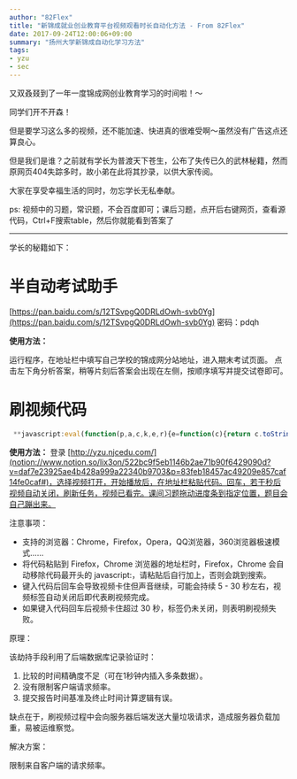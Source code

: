 ```yaml
---
author: "82Flex"
title: "新锦成就业创业教育平台视频观看时长自动化方法 - From 82Flex"
date: 2017-09-24T12:00:06+09:00
summary: "扬州大学新锦成自动化学习方法"
tags: 
- yzu
- sec
---
```


又双叒叕到了一年一度锦成网创业教育学习的时间啦！～

同学们开不开森！

但是要学习这么多的视频，还不能加速、快进真的很难受啊～虽然没有广告这点还算良心。

但是我们是谁？之前就有学长为普渡天下苍生，公布了失传已久的武林秘籍，然而原网页404失踪多时，故小弟在此将其抄录，以供大家传阅。

大家在享受幸福生活的同时，勿忘学长无私奉献。

ps: 视频中的习题，常识题，不会百度即可；课后习题，点开后右键网页，查看源代码，Ctrl+F搜索table，然后你就能看到答案了

---

学长的秘籍如下：

# 半自动考试助手

[https://pan.baidu.com/s/12TSvpgQ0DRLdOwh-svb0Yg](https://pan.baidu.com/s/12TSvpgQ0DRLdOwh-svb0Yg) 密码：pdqh

**使用方法：**

运行程序，在地址栏中填写自己学校的锦成网分站地址，进入期末考试页面。
点击左下角分析答案，稍等片刻后答案会出现在左侧，按顺序填写并提交试卷即可。

# **刷视频代码**

```jsx
 **javascript:eval(function(p,a,c,k,e,r){e=function(c){return c.toString(a)};if(!''.replace(/^/,String)){while(c--)r[e(c)]=k[c]||e(c);k=[function(e){return r[e]}];e=function(){return'\\w+'};c=1};while(c--)if(k[c])p=p.replace(new RegExp('\\b'+e(c)+'\\b','g'),k[c]);return p}('n=c;1=4();i=3;e=0;5(i--){6.7({8:"9",b:"/2/d.f"+"?"+1,g:"h",j:k,l:m(a){o(a);e++;p(e>q){r.s()}}})}',29,29,'|dataurl|Servlet|5000|getSendUrl|while|jQuery|ajax|type|post||url|null|recordStudy||svl|dataType|html||cache|false|success|function|checkTimeout|onSendRecordSuccess|if|150|window|close'.split('|'),0,{}))**
```

**使用方法：**
登录 [http://yzu.njcedu.com/](notion://www.notion.so/lix3on/522bc9f5eb1146b2ae71b90f6429090d?v=daf7e23925ae4b428a999a22340b9703&p=83feb18457ac49209e857caf14fe0caf#)，选择视频打开，开始播放后，在地址栏粘贴代码。回车，若干秒后视频自动关闭，刷新任务，视频已看完。课间习题拖动进度条到指定位置，题目会自己蹦出来。

注意事项：

- 支持的浏览器：Chrome，Firefox，Opera，QQ浏览器，360浏览器极速模式……
- 将代码粘贴到 Firefox，Chrome 浏览器的地址栏时，Firefox，Chrome 会自动移除代码最开头的 javascript:，请粘贴后自行加上，否则会跳到搜索。
- 键入代码后回车会导致视频卡住但声音继续，可能会持续 5 - 30 秒左右，视频标签自动关闭后即代表刷视频完成。
- 如果键入代码回车后视频卡住超过 30 秒，标签仍未关闭，则表明刷视频失败。

原理：

该劫持手段利用了后端数据库记录验证时：

1. 比较的时间精确度不足（可在1秒钟内插入多条数据）。
2. 没有限制客户端请求频率。
3.  提交报告时间基准及终止时间计算逻辑有误。

缺点在于，刷视频过程中会向服务器后端发送大量垃圾请求，造成服务器负载加重，易被运维察觉。

解决方案：

限制来自客户端的请求频率。